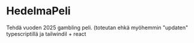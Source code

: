 # HedelmaPeli
Tehdä vuoden 2025 gambling peli. (toteutan ehkä myöhemmin "updaten" typescriptillä ja tailwindil + react
